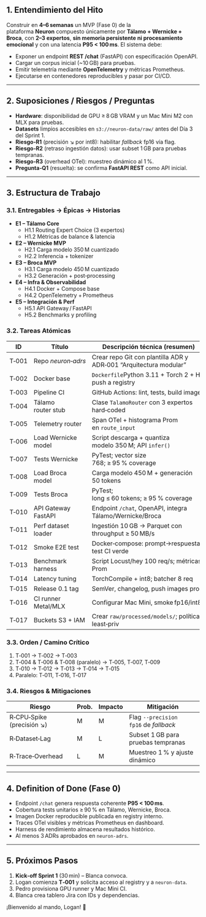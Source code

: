 ## 1. Entendimiento del Hito

Construir en **4–6 semanas** un MVP (Fase 0) de la plataforma **Neuron** compuesto únicamente por **Tálamo + Wernicke + Broca**, con **2–3 expertos**, **sin memoria persistente ni procesamiento emocional** y con una latencia **P95 < 100 ms**. El sistema debe:

- Exponer un endpoint **REST /chat** (FastAPI) con especificación OpenAPI.
- Cargar un corpus inicial (~10 GB) para pruebas.
- Emitir telemetría mediante **OpenTelemetry** y métricas Prometheus.
- Ejecutarse en contenedores reproducibles y pasar por CI/CD.

---

## 2. Suposiciones / Riesgos / Preguntas

- **Hardware**: disponibilidad de GPU ≥ 8 GB VRAM y un Mac Mini M2 con MLX para pruebas.
- **Datasets** limpios accesibles en `s3://neuron-data/raw/` antes del Día 3 del Sprint 1.
- **Riesgo‑R1** (precisión ↘ por int8): habilitar *fallback* fp16 vía flag.
- **Riesgo‑R2** (retraso ingestión datos): usar subset 1 GB para pruebas tempranas.
- **Riesgo‑R3** (overhead OTel): muestreo dinámico al 1 %.
- **Pregunta‑Q1** (resuelta): se confirma **FastAPI REST** como API inicial.

---

## 3. Estructura de Trabajo

### 3.1. Entregables → Épicas → Historias

- **E1 – Tálamo Core**
    - H1.1 Routing Expert Choice (3 expertos)
    - H1.2 Métricas de balance & latencia
- **E2 – Wernicke MVP**
    - H2.1 Carga modelo 350 M cuantizado
    - H2.2 Inferencia + tokenizer
- **E3 – Broca MVP**
    - H3.1 Carga modelo 450 M cuantizado
    - H3.2 Generación + post‑processing
- **E4 – Infra & Observabilidad**
    - H4.1 Docker + Compose base
    - H4.2 OpenTelemetry + Prometheus
- **E5 – Integración & Perf**
    - H5.1 API Gateway / FastAPI
    - H5.2 Benchmarks y profiling

### 3.2. Tareas Atómicas

| ID | Título | Descripción técnica (resumen) | Resultado / Criterios de aceptación | Artefactos | Depende de | Owner | Bloq. |
| --- | --- | --- | --- | --- | --- | --- | --- |
| T‑001 | Repo *neuron‑adrs* | Crear repo Git con plantilla ADR y ADR‑001 “Arquitectura modular” | ADR merged en `main` | `/adrs/ADR‑0001.md` | — | **Logan** | No |
| T‑002 | Docker base | `Dockerfile`Python 3.11 + Torch 2 + HF, push a registry | Imagen `neuron/base:0.1`ejecuta `import torch` OK | `Dockerfile` | — | Logan | Sí |
| T‑003 | Pipeline CI | GitHub Actions: lint, tests, build imagen | Jobs verdes en `main` | `.github/workflows/ci.yml` | T‑002 | Logan | Sí |
| T‑004 | Tálamo router stub | Clase `TalamoRouter` con 3 expertos hard‑coded | Unit test: elección experto < 5 ms | `talamo/router.py` | T‑002 | Logan | Sí |
| T‑005 | Telemetry router | Span OTel + histograma Prom en `route_input` | Métrica y span visibles | `talamo/telemetry.py` | T‑004 | Logan | No |
| T‑006 | Load Wernicke model | Script descarga + quantiza modelo 350 M; API `infer()` | `infer()` < 30 ms | `wernicke/model.py` | T‑002 | Logan | Sí |
| T‑007 | Tests Wernicke | PyTest; vector size 768; ≥ 95 % coverage | `tests/test_wernicke.py` | T‑006 | Logan | No |  |
| T‑008 | Load Broca model | Carga modelo 450 M + generación 50 tokens | Respuesta < 50 ms | `broca/model.py` | T‑002 | Logan | Sí |
| T‑009 | Tests Broca | PyTest; long ≤ 60 tokens; ≥ 95 % coverage | `tests/test_broca.py` | T‑008 | Logan | No |  |
| T‑010 | API Gateway FastAPI | Endpoint `/chat`, OpenAPI, integra Tálamo/Wernicke/Broca | `curl` respuesta JSON válida | `api/main.py` | T‑004,T‑006,T‑008 | Logan | Sí |
| T‑011 | Perf dataset loader | Ingestión 10 GB → Parquet con throughput ≥ 50 MB/s | `data/prepare.py` | — | Logan | No |  |
| T‑012 | Smoke E2E test | Docker‑compose: prompt→respuesta; test CI verde | `tests/e2e_smoke.py` | T‑010 | Logan | Sí |  |
| T‑013 | Benchmark harness | Script Locust/hey 100 req/s; métricas Prom | P95 < 100 ms | `bench/bench.py` | T‑012 | Logan | Sí |
| T‑014 | Latency tuning | TorchCompile + int8; batcher 8 req | P95 ↘ ≥ 20 % vs baseline | PR merged | T‑013 | Logan | Sí |
| T‑015 | Release 0.1 tag | SemVer, changelog, push images prod | Tag `v0.1.0` publicado | `CHANGELOG.md` | T‑014 | Logan | No |
| T‑016 | CI runner Metal/MLX | Configurar Mac Mini, smoke fp16/int8 | Runner acepta job ejemplo | `.github/runners/mac` | — | Logan | No |
| T‑017 | Buckets S3 + IAM | Crear `raw/processed/models/`; políticas least‑priv | Acceso S3 validado | `infra/terraform/s3.tf` | — | Logan | Sí |

### 3.3. Orden / Camino Crítico

1. T‑001 → T‑002 → T‑003
2. T‑004 & T‑006 & T‑008 (paralelo) → T‑005, T‑007, T‑009
3. T‑010 → T‑012 → T‑013 → T‑014 → T‑015
4. Paralelo: T‑011, T‑016, T‑017

### 3.4. Riesgos & Mitigaciones

| Riesgo | Prob. | Impacto | Mitigación |
| --- | --- | --- | --- |
| R‑CPU‑Spike (precisión ↘) | M | M | Flag `--precision fp16` de *fallback* |
| R‑Dataset‑Lag | M | L | Subset 1 GB para pruebas tempranas |
| R‑Trace‑Overhead | L | M | Muestreo 1 % y ajuste dinámico |

---

## 4. Definition of Done (Fase 0)

- Endpoint `/chat` genera respuesta coherente **P95 < 100 ms**.
- Cobertura tests unitarios ≥ 90 % en Tálamo, Wernicke, Broca.
- Imagen Docker reproducible publicada en registry interno.
- Traces OTel visibles y métricas Prometheus en dashboard.
- Harness de rendimiento almacena resultados histórico.
- Al menos 3 ADRs aprobados en `neuron‑adrs`.

---

## 5. Próximos Pasos

1. **Kick‑off Sprint 1** (30 min) – Blanca convoca.
2. Logan comienza **T‑001** y solicita acceso al registry y a `neuron‑data`.
3. Pedro provisiona GPU runner y Mac Mini CI.
4. Blanca crea tablero Jira con IDs y dependencias.

¡Bienvenido al mando, Logan! 🚀